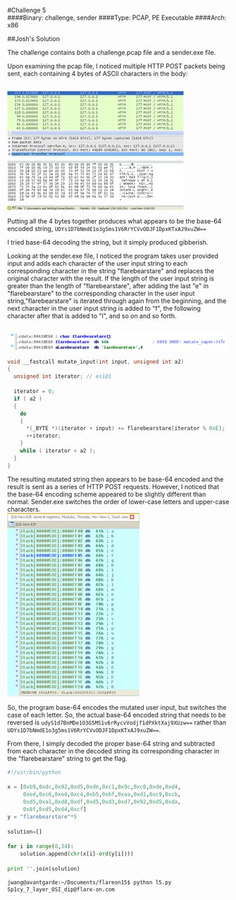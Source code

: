 #Challenge 5                              
####Binary: challenge, sender
####Type: PCAP, PE Executable
####Arch: x86

##Josh's Solution

The challenge contains both a challenge.pcap file and a sender.exe file.

Upon examining the pcap file, I noticed multiple HTTP POST packets being sent, each containing 4 bytes of ASCII characters in the body:

<br><img src="imgs/chal5-wireshark.png" width="400"></br>

Putting all the 4 bytes together produces what appears to be the base-64 encoded string, `UDYs1D7bNmdE1o3g5ms1V6RrYCVvODJF1DpxKTxAJ9xuZW==`

I tried base-64 decoding the string, but it simply produced gibberish.

Looking at the sender.exe file, I noticed the program takes user provided input and adds each character of the user input string to each corresponding character in the string "flarebearstare" and replaces the original character with the result. If the length of the user input string is greater than the length of "flarebearstare", after adding the last "e" in "flarebearstare" to the corresponding character in the user input string,"flarebearstare" is iterated through again from the beginning, and the next character in the user input string is added to "f", the following character after that is added to "l", and so on and so forth.

<br><img src="imgs/chal5-flarebearstare.png" width="500"></br>

```C
void __fastcall mutate_input(int input, unsigned int a2)
{
  unsigned int iterator; // esi@1

  iterator = 0;
  if ( a2 )
  {
    do
    {
      *(_BYTE *)(iterator + input) += flarebearstare[iterator % 0xE];
      ++iterator;
    }
    while ( iterator < a2 );
  }
}
```

The resulting mutated string then appears to be base-64 encoded and the result is sent as a series of HTTP POST requests. However, I noticed that the base-64 encoding scheme appeared to be slightly different than normal: Sender.exe switches the order of lower-case letters and upper-case characters. 
<br><img src="imgs/chal5-alphabet.png" width="300"></br>

So, the program base-64 encodes the mutated user input, but switches the case of each letter. So, the actual base-64 encoded string that needs to be reversed is `udyS1d7BnMDe1O3G5MS1v6rRycvVodjf1dPXktXaj9XUzw==` rather than `UDYs1D7bNmdE1o3g5ms1V6RrYCVvODJF1DpxKTxAJ9xuZW==`. 

From there, I simply decoded the proper base-64 string and subtracted from each character in the decoded string its corresponding character in the "flarebearstare" string to get the flag.

```python
#!/usr/bin/python

x = [0xb9,0xdc,0x92,0xd5,0xde,0xc1,0x9c,0xc0,0xde,0xd4,
     0xed,0xc6,0xe4,0xc4,0xb5,0xbf,0xaa,0xd1,0xc9,0xcb,
     0xd5,0xa1,0xd8,0xdf,0xd5,0xd3,0xd7,0x92,0xd5,0xda,
     0x8f,0xd5,0xd4,0xcf]
y = "flarebearstare"*5

solution=[]

for i in range(0,34):
    solution.append(chr(x[i]-ord(y[i])))

print ''.join(solution)
```

```shell
jwang@avantgarde:~/Documents/flareon15$ python l5.py 
Sp1cy_7_layer_OSI_dip@flare-on.com
```



